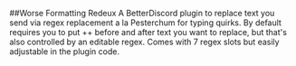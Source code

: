 ##Worse Formatting Redeux
A BetterDiscord plugin to replace text you send via regex replacement a la Pesterchum for typing quirks.
By default requires you to put ++ before and after text you want to replace, but that's also controlled by an editable regex.
Comes with 7 regex slots but easily adjustable in the plugin code.